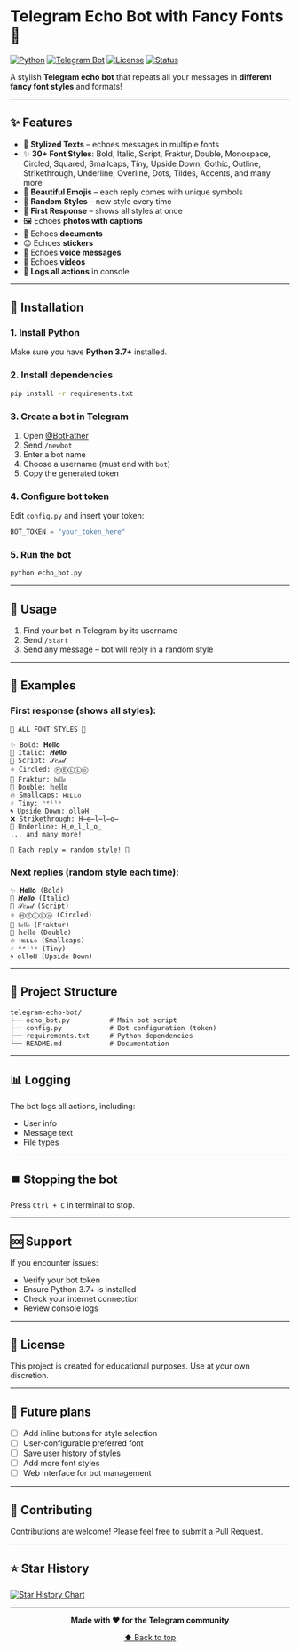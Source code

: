 # Telegram Echo Bot with Fancy Fonts 🎨

[![Python](https://img.shields.io/badge/Python-3.7%2B-blue.svg)](https://www.python.org/)
[![Telegram Bot](https://img.shields.io/badge/Telegram-Bot-blue?logo=telegram)](https://core.telegram.org/bots)
[![License](https://img.shields.io/badge/License-MIT-green.svg)](LICENSE)
[![Status](https://img.shields.io/badge/Status-Active-brightgreen.svg)](https://github.com)

A stylish **Telegram echo bot** that repeats all your messages in **different fancy font styles** and formats!

---

## ✨ Features

- 🎨 **Stylized Texts** – echoes messages in multiple fonts
- ✨ **30+ Font Styles**: Bold, Italic, Script, Fraktur, Double, Monospace, Circled, Squared, Smallcaps, Tiny, Upside Down, Gothic, Outline, Strikethrough, Underline, Overline, Dots, Tildes, Accents, and many more
- 🌟 **Beautiful Emojis** – each reply comes with unique symbols
- 🔮 **Random Styles** – new style every time
- 🎨 **First Response** – shows all styles at once
- 🖼️ Echoes **photos with captions**
- 📄 Echoes **documents**
- 😊 Echoes **stickers**
- 🎤 Echoes **voice messages**
- 🎥 Echoes **videos**
- 📝 **Logs all actions** in console

---

## 🚀 Installation

### 1. Install Python
Make sure you have **Python 3.7+** installed.

### 2. Install dependencies
```bash
pip install -r requirements.txt
```

### 3. Create a bot in Telegram
1. Open [@BotFather](https://t.me/BotFather)
2. Send `/newbot`
3. Enter a bot name
4. Choose a username (must end with `bot`)
5. Copy the generated token

### 4. Configure bot token
Edit `config.py` and insert your token:
```python
BOT_TOKEN = "your_token_here"
```

### 5. Run the bot
```bash
python echo_bot.py
```

---

## 💬 Usage

1. Find your bot in Telegram by its username
2. Send `/start`
3. Send any message – bot will reply in a random style

---

## 🎨 Examples

### First response (shows all styles):
```
🎨 ALL FONT STYLES 🎨

✨ Bold: 𝐇𝐞𝐥𝐥𝐨
🌟 Italic: 𝑯𝒆𝒍𝒍𝒐
💫 Script: 𝒮𝑒𝓃𝒹
⭐ Circled: ⒽⒺⓁⓁⓞ
🔮 Fraktur: 𝔥𝔢𝔩𝔩𝔬
💎 Double: 𝕙𝕖𝕝𝕝𝕠
🔥 Smallcaps: ʜᴇʟʟᴏ
⚡ Tiny: ʰᵉˡˡᵒ
🌀 Upside Down: ollǝH
❌ Strikethrough: H̶e̶l̶l̶o̶
📝 Underline: H̲e̲l̲l̲o̲
... and many more!

🔮 Each reply = random style! 🔮
```

### Next replies (random style each time):
```
✨ 𝐇𝐞𝐥𝐥𝐨 (Bold)
🌟 𝑯𝒆𝒍𝒍𝒐 (Italic)
💫 𝒮𝑒𝓃𝒹 (Script)
⭐ ⒽⒺⓁⓁⓞ (Circled)
🔮 𝔥𝔢𝔩𝔩𝔬 (Fraktur)
💎 𝕙𝕖𝕝𝕝𝕠 (Double)
🔥 ʜᴇʟʟᴏ (Smallcaps)
⚡ ʰᵉˡˡᵒ (Tiny)
🌀 ollǝH (Upside Down)
```

---

## 📁 Project Structure

```
telegram-echo-bot/
├── echo_bot.py          # Main bot script
├── config.py            # Bot configuration (token)
├── requirements.txt     # Python dependencies
└── README.md            # Documentation
```

---

## 📊 Logging

The bot logs all actions, including:
- User info
- Message text
- File types

---

## ⏹️ Stopping the bot

Press `Ctrl + C` in terminal to stop.

---

## 🆘 Support

If you encounter issues:
- Verify your bot token
- Ensure Python 3.7+ is installed
- Check your internet connection
- Review console logs

---

## 📄 License

This project is created for educational purposes. Use at your own discretion.

---

## 🚀 Future plans

- [ ] Add inline buttons for style selection
- [ ] User-configurable preferred font
- [ ] Save user history of styles
- [ ] Add more font styles
- [ ] Web interface for bot management

---

## 🤝 Contributing

Contributions are welcome! Please feel free to submit a Pull Request.

---

## ⭐ Star History

[![Star History Chart](https://api.star-history.com/svg?repos=username/telegram-echo-bot&type=Date)](https://star-history.com/#username/telegram-echo-bot&Date)

---

<div align="center">

**Made with ❤️ for the Telegram community**

[⬆ Back to top](#telegram-echo-bot-with-fancy-fonts-)

</div>